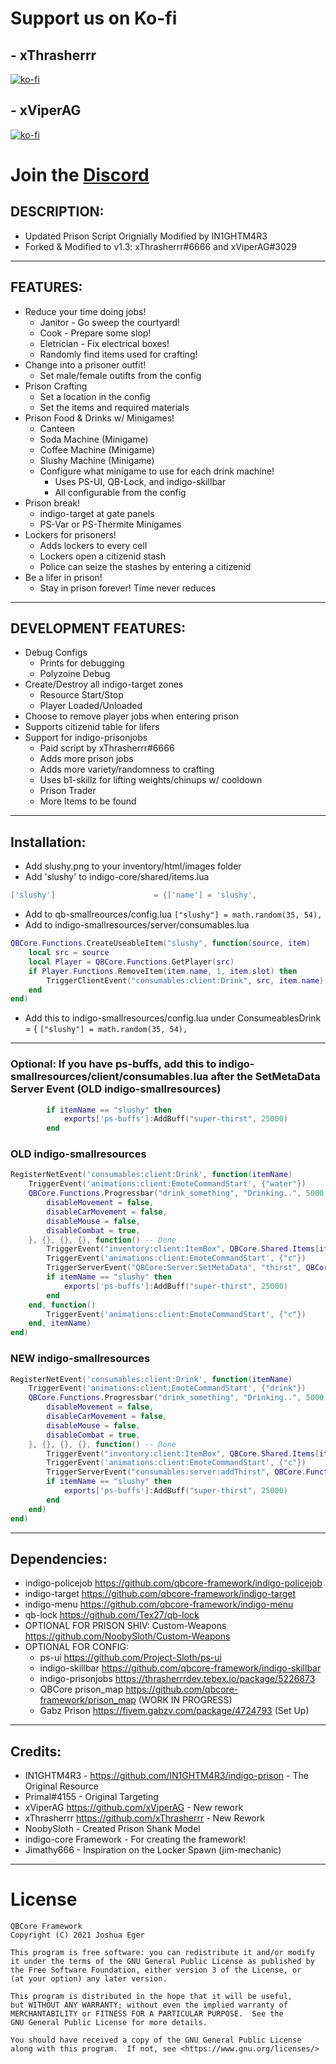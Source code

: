 # Support us on Ko-fi

## - xThrasherrr
[![ko-fi](https://ko-fi.com/img/githubbutton_sm.svg)](https://ko-fi.com/thrasherrr)

## - xViperAG
[![ko-fi](https://ko-fi.com/img/githubbutton_sm.svg)](https://ko-fi.com/xviperag)

# Join the [Discord](https://discord.gg/3CXrkvQVds)

## DESCRIPTION:
- Updated Prison Script Orignially Modified by IN1GHTM4R3
- Forked & Modified to v1.3: xThrasherrr#6666 and xViperAG#3029

-----------------------------------------------------------------------------------------------------------------

## FEATURES:
- Reduce your time doing jobs!
    - Janitor - Go sweep the courtyard!
    - Cook - Prepare some slop!
    - Eletrician - Fix electrical boxes!
    - Randomly find items used for crafting!
- Change into a prisoner outfit!
    - Set male/female outifts from the config
- Prison Crafting
    - Set a location in the config
    - Set the items and required materials
- Prison Food & Drinks w/ Minigames!
    - Canteen
    - Soda Machine (Minigame)
    - Coffee Machine (Minigame)
    - Slushy Machine (Minigame)
    - Configure what minigame to use for each drink machine!
        - Uses PS-UI, QB-Lock, and indigo-skillbar
        - All configurable from the config
- Prison break!
	- indigo-target at gate panels
	- PS-Var or PS-Thermite Minigames
- Lockers for prisoners!
    - Adds lockers to every cell
    - Lockers open a citizenid stash
    - Police can seize the stashes by entering a citizenid
- Be a lifer in prison!
    - Stay in prison forever! Time never reduces

-----------------------------------------------------------------------------------------------------------------

## DEVELOPMENT FEATURES:
- Debug Configs
    - Prints for debugging
    - Polyzoine Debug
- Create/Destroy all indigo-target zones
    - Resource Start/Stop
    - Player Loaded/Unloaded
- Choose to remove player jobs when entering prison
- Supports citizenid table for lifers
- Support for indigo-prisonjobs
    - Paid script by xThrasherrr#6666
    - Adds more prison jobs
    - Adds more variety/randomness to crafting
    - Uses b1-skillz for lifting weights/chinups w/ cooldown
    - Prison Trader
    - More Items to be found

-----------------------------------------------------------------------------------------------------------------

## Installation:
- Add slushy.png to your inventory/html/images folder
- Add 'slushy' to indigo-core/shared/items.lua
```lua
['slushy']                      = {['name'] = 'slushy',                     ['label'] = 'Slushy',                   ['weight'] = 750,       ['type'] = 'item',      ['image'] = 'slushy.png',       ['unique'] = true,      ['useable'] = true,     ['shouldClose'] = true,     ['combinable'] = nil,   ['description'] = 'A nice cold drink in the coldest place in San Andreas'},
```
- Add to qb-smallreources/config.lua ```["slushy"] = math.random(35, 54),```
- Add to indigo-smallresources/server/consumables.lua
```lua
QBCore.Functions.CreateUseableItem("slushy", function(source, item)
    local src = source
    local Player = QBCore.Functions.GetPlayer(src)
	if Player.Functions.RemoveItem(item.name, 1, item.slot) then
        TriggerClientEvent("consumables:client:Drink", src, item.name)
    end
end)
```
- Add this to indigo-smallresources/config.lua under ConsumeablesDrink = { ```["slushy"] = math.random(35, 54),```

-----------------------------------------------------------------------------------------------------------------

### Optional: If you have ps-buffs, add this to indigo-smallresources/client/consumables.lua after the SetMetaData Server Event (OLD indigo-smallresources)

```lua
        if itemName == "slushy" then
            exports['ps-buffs']:AddBuff("super-thirst", 25000)
        end
```

### OLD indigo-smallresources

```lua
RegisterNetEvent('consumables:client:Drink', function(itemName)
    TriggerEvent('animations:client:EmoteCommandStart', {"water"})
    QBCore.Functions.Progressbar("drink_something", "Drinking..", 5000, false, true, {
        disableMovement = false,
        disableCarMovement = false,
        disableMouse = false,
        disableCombat = true,
    }, {}, {}, {}, function() -- Done        
        TriggerEvent("inventory:client:ItemBox", QBCore.Shared.Items[itemName], "remove")
        TriggerEvent('animations:client:EmoteCommandStart', {"c"})
        TriggerServerEvent("QBCore:Server:SetMetaData", "thirst", QBCore.Functions.GetPlayerData().metadata["thirst"] + ConsumeablesDrink[itemName])
        if itemName == "slushy" then
            exports['ps-buffs']:AddBuff("super-thirst", 25000)
        end
    end, function()
        TriggerEvent('animations:client:EmoteCommandStart', {"c"})
    end, itemName)
end)
```

### NEW indigo-smallresources

```lua
RegisterNetEvent('consumables:client:Drink', function(itemName)
    TriggerEvent('animations:client:EmoteCommandStart', {"drink"})
    QBCore.Functions.Progressbar("drink_something", "Drinking..", 5000, false, true, {
        disableMovement = false,
        disableCarMovement = false,
        disableMouse = false,
        disableCombat = true,
    }, {}, {}, {}, function() -- Done
        TriggerEvent("inventory:client:ItemBox", QBCore.Shared.Items[itemName], "remove")
        TriggerEvent('animations:client:EmoteCommandStart', {"c"})
        TriggerServerEvent("consumables:server:addThirst", QBCore.Functions.GetPlayerData().metadata["thirst"] + ConsumablesDrink[itemName])
        if itemName == "slushy" then
            exports['ps-buffs']:AddBuff("super-thirst", 25000)
        end
    end)
end)
```

-----------------------------------------------------------------------------------------------------------------


## Dependencies:

- indigo-policejob https://github.com/qbcore-framework/indigo-policejob
- indigo-target https://github.com/qbcore-framework/indigo-target
- indigo-menu https://github.com/qbcore-framework/indigo-menu
- qb-lock https://github.com/Tex27/qb-lock
- OPTIONAL FOR PRISON SHIV: Custom-Weapons https://github.com/NoobySloth/Custom-Weapons
- OPTIONAL FOR CONFIG:
	- ps-ui https://github.com/Project-Sloth/ps-ui
	- indigo-skillbar https://github.com/qbcore-framework/indigo-skillbar
	- indigo-prisonjobs https://thrasherrrdev.tebex.io/package/5226873
	- QBCore prison_map https://github.com/qbcore-framework/prison_map (WORK IN PROGRESS)
	- Gabz Prison https://fivem.gabzv.com/package/4724793 (Set Up)

-----------------------------------------------------------------------------------------------------------------

## Credits:
- IN1GHTM4R3 - https://github.com/IN1GHTM4R3/indigo-prison - The Original Resource
- Primal#4155 - Original Targeting
- xViperAG https://github.com/xViperAG - New rework
- xThrasherrr https://github.com/xThrasherrr - New Rework
- NoobySloth - Created Prison Shank Model
- indigo-core Framework - For creating the framework!
- Jimathy666 - Inspiration on the Locker Spawn (jim-mechanic)

-----------------------------------------------------------------------------------------------------------------

# License

    QBCore Framework
    Copyright (C) 2021 Joshua Eger

    This program is free software: you can redistribute it and/or modify
    it under the terms of the GNU General Public License as published by
    the Free Software Foundation, either version 3 of the License, or
    (at your option) any later version.

    This program is distributed in the hope that it will be useful,
    but WITHOUT ANY WARRANTY; without even the implied warranty of
    MERCHANTABILITY or FITNESS FOR A PARTICULAR PURPOSE.  See the
    GNU General Public License for more details.

    You should have received a copy of the GNU General Public License
    along with this program.  If not, see <https://www.gnu.org/licenses/>
